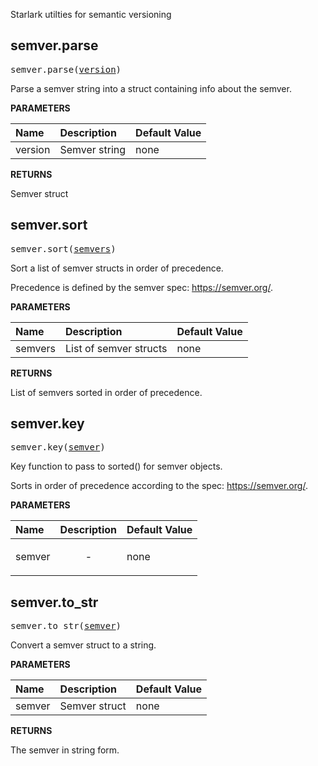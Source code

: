 <!-- Generated with Stardoc: http://skydoc.bazel.build -->

Starlark utilties for semantic versioning

<a id="semver.parse"></a>

## semver.parse

<pre>
semver.parse(<a href="#semver.parse-version">version</a>)
</pre>

Parse a semver string into a struct containing info about the semver.

**PARAMETERS**


| Name  | Description | Default Value |
| :------------- | :------------- | :------------- |
| <a id="semver.parse-version"></a>version |  Semver string   |  none |

**RETURNS**

Semver struct


<a id="semver.sort"></a>

## semver.sort

<pre>
semver.sort(<a href="#semver.sort-semvers">semvers</a>)
</pre>

Sort a list of semver structs in order of precedence.

Precedence is defined by the semver spec: https://semver.org/.


**PARAMETERS**


| Name  | Description | Default Value |
| :------------- | :------------- | :------------- |
| <a id="semver.sort-semvers"></a>semvers |  List of semver structs   |  none |

**RETURNS**

List of semvers sorted in order of precedence.


<a id="semver.key"></a>

## semver.key

<pre>
semver.key(<a href="#semver.key-semver">semver</a>)
</pre>

Key function to pass to sorted() for semver objects.

Sorts in order of precedence according to the spec: https://semver.org/.

**PARAMETERS**


| Name  | Description | Default Value |
| :------------- | :------------- | :------------- |
| <a id="semver.key-semver"></a>semver |  <p align="center"> - </p>   |  none |


<a id="semver.to_str"></a>

## semver.to_str

<pre>
semver.to_str(<a href="#semver.to_str-semver">semver</a>)
</pre>

Convert a semver struct to a string.

**PARAMETERS**


| Name  | Description | Default Value |
| :------------- | :------------- | :------------- |
| <a id="semver.to_str-semver"></a>semver |  Semver struct   |  none |

**RETURNS**

The semver in string form.


